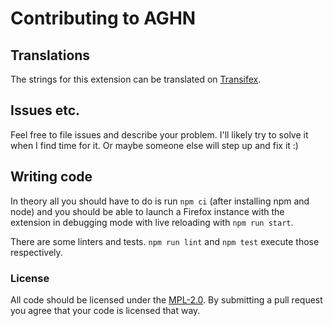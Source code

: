 # Contributing to AGHN

## Translations
The strings for this extension can be translated on [Transifex](https://www.transifex.com/freaktechnik/advanced-github-notifier/).

## Issues etc.
Feel free to file issues and describe your problem. I'll likely try to solve it
when I find time for it. Or maybe someone else will step up and fix it :)

## Writing code
In theory all you should have to do is run `npm ci` (after installing npm and node)
and you should be able to launch a Firefox instance with the extension in debugging
mode with live reloading with `npm run start`.

There are some linters and tests. `npm run lint` and `npm test` execute
those respectively.

### License
All code should be licensed under the [MPL-2.0](LICENSE). By submitting a pull
request you agree that your code is licensed that way.
